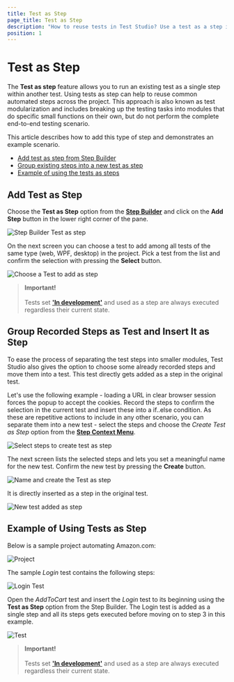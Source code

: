 ```yaml
---
title: Test as Step
page_title: Test as Step
description: "How to reuse tests in Test Studio? Use a test as a step in another Test Studio test. Can I have a single function used in multiple scenarios - like logout, login and insert it in a larger test in Test Studio. "
position: 1
---
```


# Test as Step

The __Test as step__ feature allows you to run an existing test as a single step within another test. Using tests as step can help to reuse common automated steps across the project. This approach is also known as test modularization and includes breaking up the testing tasks into modules that do specific small functions on their own, but do not perform the complete end-to-end testing scenario.

This article describes how to add this type of step and demonstrates an example scenario.

- [Add test as step from Step Builder](#add-test-as-step)
- [Group existing steps into a new test as step](#group-recorded-steps-as-test-and-insert-it-as-step)
- [Example of using the tests as steps](#example-of-using-tests-as-step)

## Add Test as Step

Choose the __Test as Step__ option from the <a href="/features/custom-steps/overview" target="_blank">__Step Builder__</a> and click on the __Add Step__ button in the lower right corner of the pane.

![Step Builder Test as step](/img/features/custom-steps/test-as-step/fig7.png)

On the next screen you can choose a test to add among all tests of the same type (web, WPF, desktop) in the project. Pick a test from the list and confirm the selection with pressing the __Select__ button.

![Choose a Test to add as step](/img/features/custom-steps/test-as-step/fig8.png)

> __Important!__
> <br>
> <br>
> Tests set <a href="/features/test-maintenance/tests-in-development" target="_blank">**'In development'**</a> and used as a step are always executed regardless their current state.

## Group Recorded Steps as Test and Insert It as Step

To ease the process of separating the test steps into smaller modules, Test Studio also gives the option to choose some already recorded steps and move them into a test. This test directly gets added as a step in the original test.

Let's use the following example - loading a URL in clear browser session forces the popup to accept the cookies. Record the steps to confirm the selection in the current test and insert these into a if..else condition. As these are repetitive actions to include in any other scenario, you can separate them into a new test - select the steps and choose the _Create Test as Step_ option from the <a href="/features/test-maintenance/test-step-context-menu" target="_blank">__Step Context Menu__</a>.

![Select steps to create test as step](/img/features/custom-steps/test-as-step/fig9.png)

The next screen lists the selected steps and lets you set a meaningful name for the new test. Confirm the new test by pressing the __Create__ button.

![Name and create the Test as step](/img/features/custom-steps/test-as-step/fig10.png)

It is directly inserted as a step in the original test. 

![New test added as step](/img/features/custom-steps/test-as-step/fig11.png)

## Example of Using Tests as Step

Below is a sample project automating Amazon.com:

![Project](/img/features/custom-steps/test-as-step/fig1.png)

The sample _Login_ test contains the following steps:

![Login Test](/img/features/custom-steps/test-as-step/fig2.png)

Open the _AddToCart_ test and insert the _Login_ test to its beginning using the __Test as Step__ option from the Step Builder. The Login test is added as a single step and all its steps gets executed before moving on to step 3 in this example.

![Test](/img/features/custom-steps/test-as-step/fig6.png)

> __Important!__
> <br>
> <br>
> Tests set <a href="/features/test-maintenance/tests-in-development" target="_blank">**'In development'**</a> and used as a step are always executed regardless their current state.
